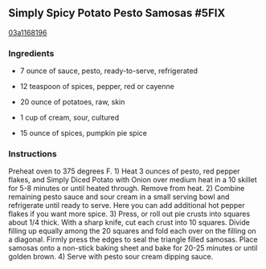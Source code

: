 ## Simply Spicy Potato Pesto Samosas #5FIX

[03a1168196](http://www.food.com/recipe/simply-spicy-potato-pesto-samosas-5fix-497010)

### Ingredients

 - 7 ounce of sauce, pesto, ready-to-serve, refrigerated

 - 12 teaspoon of spices, pepper, red or cayenne

 - 20 ounce of potatoes, raw, skin

 - 1 cup of cream, sour, cultured

 - 15 ounce of spices, pumpkin pie spice

### Instructions

Preheat oven to 375 degrees F. 1) Heat 3 ounces of pesto, red pepper flakes, and Simply Diced Potato with Onion over medium heat in a 10 skillet for 5-8 minutes or until heated through. Remove from heat. 2) Combine remaining pesto sauce and sour cream in a small serving bowl and refrigerate until ready to serve. Here you can add additional hot pepper flakes if you want more spice. 3) Press, or roll out pie crusts into squares about 1/4 thick. With a sharp knife, cut each crust into 10 squares. Divide filling up equally among the 20 squares and fold each over on the filling on a diagonal. Firmly press the edges to seal the triangle filled samosas. Place samosas onto a non-stick baking sheet and bake for 20-25 minutes or until golden brown. 4) Serve with pesto sour cream dipping sauce.